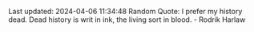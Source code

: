 Last updated: 2024-04-06 11:34:48
Random Quote: I prefer my history dead.  Dead history is writ in ink, the living sort in blood.  -  Rodrik Harlaw